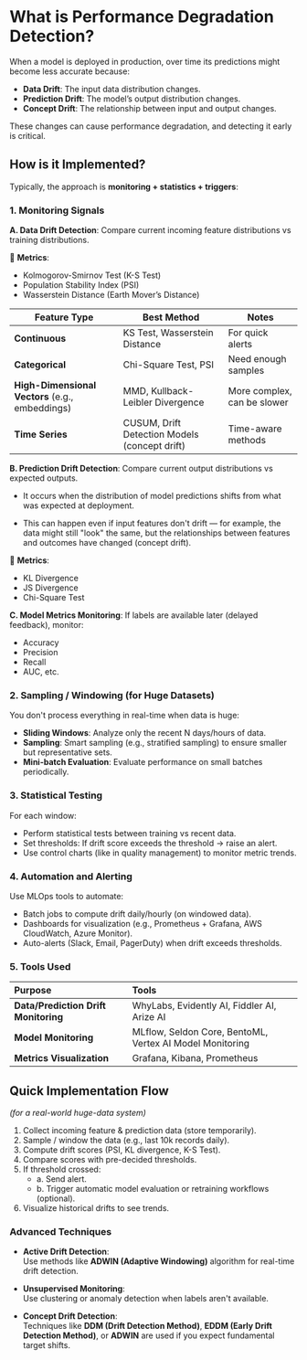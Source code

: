 #  What is Performance Degradation Detection?

When a model is deployed in production, over time its predictions might become less accurate because:

- **Data Drift**: The input data distribution changes.
- **Prediction Drift**: The model’s output distribution changes.
- **Concept Drift**: The relationship between input and output changes.

These changes can cause performance degradation, and detecting it early is critical.



## How is it Implemented?

Typically, the approach is **monitoring + statistics + triggers**:

### 1. Monitoring Signals

**A. Data Drift Detection**: Compare current incoming feature distributions vs training distributions.

📍 **Metrics**:
- Kolmogorov-Smirnov Test (K-S Test)
- Population Stability Index (PSI)
- Wasserstein Distance (Earth Mover’s Distance)



| Feature Type                       | Best Method                           | Notes                                  |
|-------------------------------------|---------------------------------------|----------------------------------------|
| **Continuous**                     | KS Test, Wasserstein Distance         | For quick alerts                       |
| **Categorical**                    | Chi-Square Test, PSI                  | Need enough samples                    |
| **High-Dimensional Vectors** (e.g., embeddings) | MMD, Kullback-Leibler Divergence | More complex, can be slower             |
| **Time Series**                    | CUSUM, Drift Detection Models (concept drift) | Time-aware methods             |



**B. Prediction Drift Detection**: Compare current output distributions vs expected outputs.

- It occurs when the distribution of model predictions shifts from what was expected at deployment.

- This can happen even if input features don't drift — for example, the data might still "look" the same, but the relationships between features and outcomes have changed (concept drift).

📍 **Metrics**:
- KL Divergence
- JS Divergence
- Chi-Square Test

**C. Model Metrics Monitoring**: If labels are available later (delayed feedback), monitor:
- Accuracy
- Precision
- Recall
- AUC, etc.

### 2. Sampling / Windowing (for Huge Datasets)

You don't process everything in real-time when data is huge:

- **Sliding Windows**: Analyze only the recent N days/hours of data.
- **Sampling**: Smart sampling (e.g., stratified sampling) to ensure smaller but representative sets.
- **Mini-batch Evaluation**: Evaluate performance on small batches periodically.

### 3. Statistical Testing

For each window:
- Perform statistical tests between training vs recent data.
- Set thresholds: If drift score exceeds the threshold → raise an alert.
- Use control charts (like in quality management) to monitor metric trends.

### 4. Automation and Alerting

Use MLOps tools to automate:
- Batch jobs to compute drift daily/hourly (on windowed data).
- Dashboards for visualization (e.g., Prometheus + Grafana, AWS CloudWatch, Azure Monitor).
- Auto-alerts (Slack, Email, PagerDuty) when drift exceeds thresholds.

### 5. Tools Used

| Purpose | Tools |
|:--------|:------|
| **Data/Prediction Drift Monitoring** | WhyLabs, Evidently AI, Fiddler AI, Arize AI |
| **Model Monitoring** | MLflow, Seldon Core, BentoML, Vertex AI Model Monitoring |
| **Metrics Visualization** | Grafana, Kibana, Prometheus |





## Quick Implementation Flow
*(for a real-world huge-data system)*

1. Collect incoming feature & prediction data (store temporarily).
2. Sample / window the data (e.g., last 10k records daily).
3. Compute drift scores (PSI, KL divergence, K-S Test).
4. Compare scores with pre-decided thresholds.
5. If threshold crossed:
   - a. Send alert.
   - b. Trigger automatic model evaluation or retraining workflows (optional).
6. Visualize historical drifts to see trends.



### Advanced Techniques

- **Active Drift Detection**:  
  Use methods like **ADWIN (Adaptive Windowing)** algorithm for real-time drift detection.

- **Unsupervised Monitoring**:  
  Use clustering or anomaly detection when labels aren't available.

- **Concept Drift Detection**:  
  Techniques like **DDM (Drift Detection Method)**, **EDDM (Early Drift Detection Method)**, or **ADWIN** are used if you expect fundamental target shifts.


